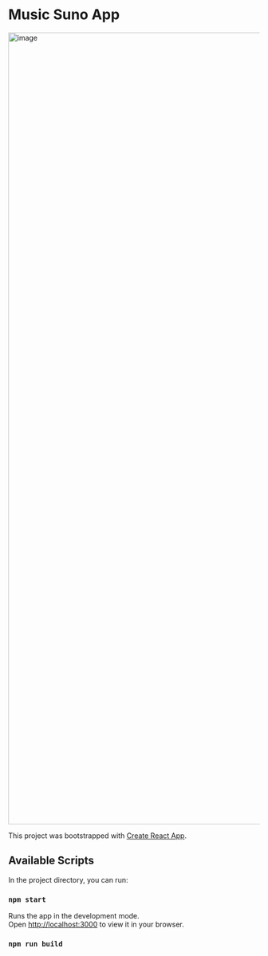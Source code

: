 # Music Suno App

<img width="2799" height="1589" alt="image" src="https://github.com/user-attachments/assets/2ea6a230-1630-419e-84d0-4f60aeda6268" />


This project was bootstrapped with [Create React App](https://github.com/facebook/create-react-app).

## Available Scripts

In the project directory, you can run:

### `npm start`

Runs the app in the development mode.\
Open [http://localhost:3000](http://localhost:3000) to view it in your browser.






### `npm run build`


